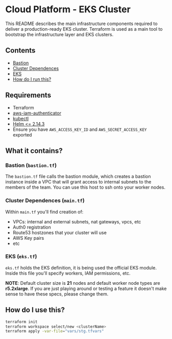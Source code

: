 # Cloud Platform - EKS Cluster

This README describes the main infrastructure components required to deliver a production-ready EKS cluster. Terraform is used as a main tool to bootstrap the infrastructure layer and EKS clusters. 

## Contents

  - [Bastion](#bastion)
  - [Cluster Dependences](#cluster-dependences)
  - [EKS](#eks)
  - [How do I run this?](#terraform-modules)

## Requirements

- Terraform
- [aws-iam-authenticator](https://docs.aws.amazon.com/eks/latest/userguide/install-aws-iam-authenticator.html)
- [kubectl](https://kubernetes.io/docs/tasks/tools/install-kubectl/)
- [Helm <= 2.14.3](https://github.com/helm/helm/releases/tag/v2.14.3) 
- Ensure you have `AWS_ACCESS_KEY_ID` and `AWS_SECRET_ACCESS_KEY` exported

## What it contains?

### Bastion (`bastion.tf`)

The `bastion.tf` file calls the bastion module, which creates a bastion instance inside a VPC that will grant access to internal subnets to the members of the team. You can use this host to ssh onto your worker nodes. 

### Cluster Dependences (`main.tf`)

Within `main.tf` you'll find creation of:

- VPCs: internal and external subnets, nat gateways, vpcs, etc
- Auth0 registration
- Route53 hostzones that your cluster will use
- AWS Key pairs
- etc

### EKS (`eks.tf`)

`eks.tf` holds the EKS definition, it is being used the official EKS module. Inside this file you'll specify workers, IAM permissions, etc. 

**NOTE**: Default cluster size is **21** nodes and default worker node types are **r5.2xlarge**. If you are just playing around or testing a feature it doesn't make sense to have these specs, please change them.

## How do I use this?

```bash
terraform init
terraform workspace select/new <clusterName>
terraform apply -var-file="vars/stg.tfvars"
```